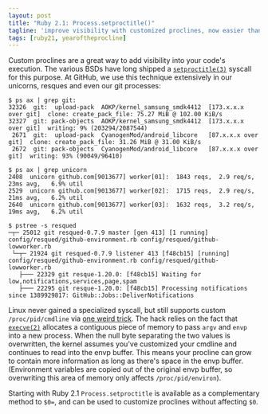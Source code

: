 ```yaml
---
layout: post
title: "Ruby 2.1: Process.setproctitle()"
tagline: 'improve visibility with customized proclines, now easier than ever'
tags: [ruby21, yearoftheprocline]
---
```


Custom proclines are a great way to add visibility into your code's execution. The various BSDs have long shipped a [`setproctitle(3)`](http://www.freebsd.org/cgi/man.cgi?query=setproctitle&sektion=3) syscall for this purpose. At GitHub, we use this technique extensively in our unicorns, resques and even our git processes:

```
$ ps ax | grep git:
32326  git:  upload-pack  AOKP/kernel_samsung_smdk4412  [173.x.x.x over git]  clone: create_pack_file: 75.27 MiB @ 102.00 KiB/s
32327  git: pack-objects  AOKP/kernel_samsung_smdk4412  [173.x.x.x over git]  writing: 9% (203294/2087544)
 2671  git:  upload-pack  CyanogenMod/android_libcore   [87.x.x.x over git]  clone: create_pack_file: 31.26 MiB @ 31.00 KiB/s
 2672  git: pack-objects  CyanogenMod/android_libcore   [87.x.x.x over git]  writing: 93% (90049/96410)

$ ps ax | grep unicorn
2408  unicorn github.com[9013677] worker[01]:  1843 reqs,  2.9 req/s,   23ms avg,   6.9% util
2529  unicorn github.com[9013677] worker[02]:  1715 reqs,  2.9 req/s,   21ms avg,   6.2% util
2640  unicorn github.com[9013677] worker[03]:  1632 reqs,  3.2 req/s,   19ms avg,   6.2% util

$ pstree -s resqued
─┬─ 25012 git resqued-0.7.9 master [gen 413] [1 running] config/resqued/github-environment.rb config/resqued/github-lowworker.rb
 └─┬─ 21924 git resqued-0.7.9 listener 413 [f48cb15] [running] config/resqued/github-environment.rb config/resqued/github-lowworker.rb
   ├─── 22329 git resque-1.20.0: [f48cb15] Waiting for low,notifications,services,page,spam
   ├─── 22295 git resque-1.20.0: [f48cb15] Processing notifications since 1389929817: GitHub::Jobs::DeliverNotifications
```

Linux never gained a specialized syscall, but still supports custom `/proc/pid/cmdline` via [one weird trick](https://github.com/torvalds/linux/blob/f5835372ebedf26847c2b9e193284075cc9c1f7f/fs/proc/base.c#L220-L222). The hack relies on the fact that [`execve(2)`](http://man7.org/linux/man-pages/man2/execve.2.html) allocates a contiguous piece of memory to pass `argv` and `envp` into a new process. When the null byte separating the two values is overwritten, the kernel assumes you've customized your cmdline and continues to read into the envp buffer. This means your procline can grow to contain more information as long as there's space in the envp buffer. (Environment variables are copied out of the original envp buffer, so overwriting this area of memory only affects `/proc/pid/environ`).

Starting with Ruby 2.1 `Process.setproctitle` is available as a complementary method to `$0=`, and can be used to customize proclines without affecting `$0`.
